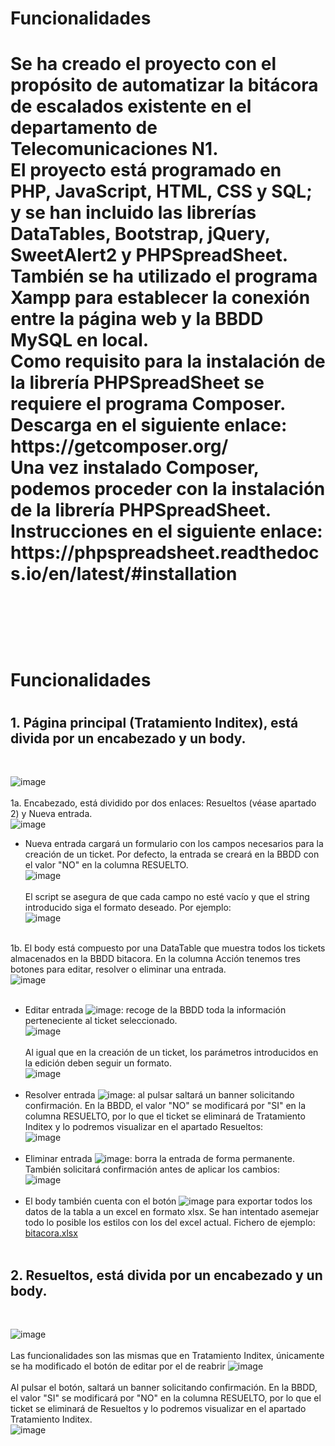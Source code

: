 <h1>Funcionalidades<h1>
 
<p>Se ha creado el proyecto con el propósito de automatizar la bitácora de escalados existente en el departamento de Telecomunicaciones N1. </br>
El proyecto está programado en PHP, JavaScript, HTML, CSS y SQL; y se han incluido las librerías DataTables, Bootstrap, jQuery, SweetAlert2 y PHPSpreadSheet. </br>
También se ha utilizado el programa Xampp para establecer la conexión entre la página web y la BBDD MySQL en local. </br>
Como requisito para la instalación de la librería PHPSpreadSheet se requiere el programa Composer. Descarga en el siguiente enlace: </br>
https://getcomposer.org/ </br>
Una vez instalado Composer, podemos proceder con la instalación de la librería PHPSpreadSheet. Instrucciones en el siguiente enlace: </br>
https://phpspreadsheet.readthedocs.io/en/latest/#installation </p></br></br>

<h1>Funcionalidades<h1> 
<h2> 1. Página principal (Tratamiento Inditex), está divida por un encabezado y un body. </h2> </br>

![image](https://github.com/nahupb/bitacora/assets/141838996/289125f9-9077-408d-819b-0a36047ce0b3)
</br></br>
1a. Encabezado, está dividido por dos enlaces: Resueltos (véase apartado 2) y Nueva entrada. </br>
![image](https://github.com/nahupb/bitacora/assets/141838996/422b15f6-fb91-4cea-90b8-60ff984bdd8e)
</br>
- Nueva entrada cargará un formulario con los campos necesarios para la creación de un ticket. Por defecto, la entrada se creará en la BBDD con el valor "NO" en la columna RESUELTO. </br>
![image](https://github.com/nahupb/bitacora/assets/141838996/c414e6be-ce3e-440b-a737-bb36b4e3731c)
</br></br>
El script se asegura de que cada campo no esté vacío y que el string introducido siga el formato deseado. Por ejemplo: </br>
![image](https://github.com/nahupb/bitacora/assets/141838996/89a89a4a-b994-443d-a8d7-1693d73b2b51) </br></br>

1b. El body está compuesto por una DataTable que muestra todos los tickets almacenados en la BBDD bitacora. En la columna Acción tenemos tres botones para editar, resolver o eliminar una entrada. </br>
 ![image](https://github.com/nahupb/bitacora/assets/141838996/4e4f229f-06fd-4ad4-84cc-f8ec73fc1c58) </br></br>
- Editar entrada ![image](https://github.com/nahupb/bitacora/assets/141838996/869f3cef-c44a-475c-9de5-571baa3c9094):
recoge de la BBDD toda la información perteneciente al ticket seleccionado. </br>
![image](https://github.com/nahupb/bitacora/assets/141838996/12397f1a-2179-45d9-be6a-26823b64af66)
 </br></br>
Al igual que en la creación de un ticket, los parámetros introducidos en la edición deben seguir un formato. </br>
![image](https://github.com/nahupb/bitacora/assets/141838996/9c53c85f-1a99-441e-92ca-2be7f70f7f06) </br></br>
- Resolver entrada ![image](https://github.com/nahupb/bitacora/assets/141838996/31617505-6201-4000-841a-f7c151fda948):
al pulsar saltará un banner solicitando confirmación. En la BBDD, el valor "NO" se modificará por "SI" en la columna RESUELTO, por lo que el ticket se eliminará de Tratamiento Inditex y lo podremos visualizar en el apartado Resueltos: </br>
![image](https://github.com/nahupb/bitacora/assets/141838996/f9e9c9e0-f3a4-43c1-a831-2237893c4674) </br></br>
- Eliminar entrada ![image](https://github.com/nahupb/bitacora/assets/141838996/d586113b-662b-43af-a2eb-026538fd6db5): borra la entrada de forma permanente. También solicitará confirmación antes de aplicar los cambios: </br>
![image](https://github.com/nahupb/bitacora/assets/141838996/40539cc1-bda6-4f23-bcdb-33d950a99be0) </br></br>
- El body también cuenta con el botón ![image](https://github.com/nahupb/bitacora/assets/141838996/e24f3a4b-5c63-4e87-b060-f9b8112071e2)
para exportar todos los datos de la tabla a un excel en formato xlsx. Se han intentado asemejar todo lo posible los estilos con los del excel actual. Fichero de ejemplo: </br>
[bitacora.xlsx](https://github.com/nahupb/bitacora/files/12497266/bitacora.xlsx) </br></br>

<h2> 2. Resueltos, está divida por un encabezado y un body. </h2></br>

![image](https://github.com/nahupb/bitacora/assets/141838996/ba4811fb-71b4-4620-9bb1-5df74b18f912) 
</br></br>
Las funcionalidades son las mismas que en Tratamiento Inditex, únicamente se ha modificado el botón de editar por el de reabrir ![image](https://github.com/nahupb/bitacora/assets/141838996/97359d17-1abf-4cbb-86bc-133de0f64dad)</br></br>
Al pulsar el botón, saltará un banner solicitando confirmación. En la BBDD, el valor "SI" se modificará por "NO" en la columna RESUELTO, por lo que el ticket se eliminará de Resueltos y lo podremos visualizar en el apartado Tratamiento Inditex. </br>
![image](https://github.com/nahupb/bitacora/assets/141838996/6acf8497-4c03-47fb-b78f-2f28f2757927)













